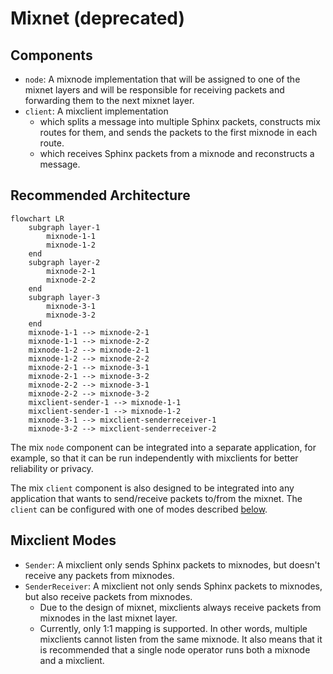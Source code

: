 # Mixnet (deprecated)

## Components

- `node`: A mixnode implementation that will be assigned to one of the mixnet layers and will be responsible for receiving packets and forwarding them to the next mixnet layer.
- `client`: A mixclient implementation
    - which splits a message into multiple Sphinx packets, constructs mix routes for them, and sends the packets to the first mixnode in each route.
    - which receives Sphinx packets from a mixnode and reconstructs a message.

## Recommended Architecture

```mermaid
flowchart LR
    subgraph layer-1
        mixnode-1-1
        mixnode-1-2
    end
    subgraph layer-2
        mixnode-2-1
        mixnode-2-2
    end
    subgraph layer-3
        mixnode-3-1
        mixnode-3-2
    end
    mixnode-1-1 --> mixnode-2-1
    mixnode-1-1 --> mixnode-2-2
    mixnode-1-2 --> mixnode-2-1
    mixnode-1-2 --> mixnode-2-2
    mixnode-2-1 --> mixnode-3-1
    mixnode-2-1 --> mixnode-3-2
    mixnode-2-2 --> mixnode-3-1
    mixnode-2-2 --> mixnode-3-2
    mixclient-sender-1 --> mixnode-1-1
    mixclient-sender-1 --> mixnode-1-2
    mixnode-3-1 --> mixclient-senderreceiver-1
    mixnode-3-2 --> mixclient-senderreceiver-2
```

The mix `node` component can be integrated into a separate application, for example, so that it can be run independently with mixclients for better reliability or privacy.

The mix `client` component is also designed to be integrated into any application that wants to send/receive packets to/from the mixnet.
The `client` can be configured with one of modes described [below](#mixclient-modes).

## Mixclient Modes

- `Sender`: A mixclient only sends Sphinx packets to mixnodes, but doesn't receive any packets from mixnodes.
- `SenderReceiver`: A mixclient not only sends Sphinx packets to mixnodes, but also receive packets from mixnodes.
    - Due to the design of mixnet, mixclients always receive packets from mixnodes in the last mixnet layer.
    - Currently, only 1:1 mapping is supported. In other words, multiple mixclients cannot listen from the same mixnode. It also means that it is recommended that a single node operator runs both a mixnode and a mixclient.
